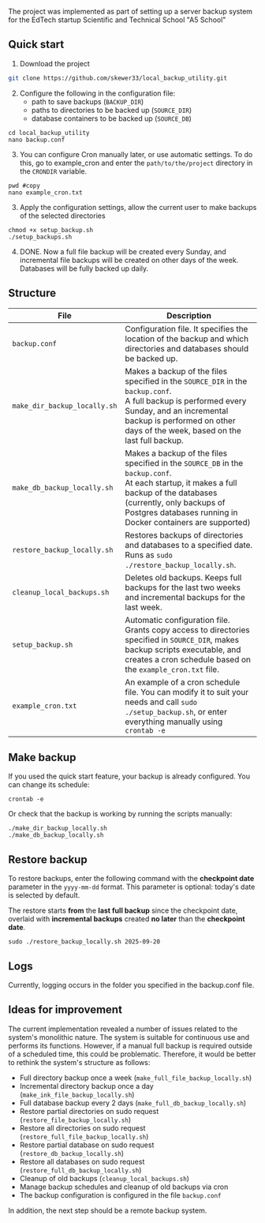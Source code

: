 The project was implemented as part of setting up a server backup system for the EdTech startup Scientific and Technical School "A5 School"

## Quick start
1. Download the project
```bash
git clone https://github.com/skewer33/local_backup_utility.git
```

2. Configure the following in the configuration file:
	- path to save backups (`BACKUP_DIR`)
	- paths to directories to be backed up (`SOURCE_DIR`)
	- database containers to be backed up (`SOURCE_DB`)
```
cd local_backup_utility
nano backup.conf
```

3. You can configure Cron manually later, or use automatic settings. To do this, go to example_cron and enter the `path/to/the/project` directory in the `CRONDIR` variable.
```
pwd #copy
nano example_cron.txt
```

3. Apply the configuration settings, allow the current user to make backups of the selected directories
```
chmod +x setup_backup.sh
./setup_backups.sh
```
4. DONE. Now a full file backup will be created every Sunday, and incremental file backups will be created on other days of the week. Databases will be fully backed up daily.
## Structure

| File                         | Description                                                                                                                                                                                                                           |
| ---------------------------- | ------------------------------------------------------------------------------------------------------------------------------------------------------------------------------------------------------------------------------------- |
| `backup.conf`                | Configuration file. It specifies the location of the backup and which directories and databases should be backed up.                                                                                                                  |
| `make_dir_backup_locally.sh` | Makes a backup of the files specified in the `SOURCE_DIR` in the `backup.conf`. <br>A full backup is performed every Sunday, and an incremental backup is performed on other days of the week, based on the last full backup.         |
| `make_db_backup_locally.sh`  | Makes a backup of the files specified in the `SOURCE_DB` in the `backup.conf`.<br>At each startup, it makes a full backup of the databases (currently, only backups of Postgres databases running in Docker containers are supported) |
| `restore_backup_locally.sh`  | Restores backups of directories and databases to a specified date. <br>Runs as `sudo ./restore_backup_locally.sh`.                                                                                                                    |
| `cleanup_local_backups.sh`   | Deletes old backups. Keeps full backups for the last two weeks and incremental backups for the last week.                                                                                                                             |
| `setup_backup.sh`            | Automatic configuration file. Grants copy access to directories specified in `SOURCE_DIR`, makes backup scripts executable, and creates a cron schedule based on the `example_cron.txt` file.                                         |
| `example_cron.txt`           | An example of a cron schedule file. You can modify it to suit your needs and call `sudo ./setup_backup.sh`, or enter everything manually using `crontab -e`                                                                           |

## Make backup
If you used the quick start feature, your backup is already configured. You can change its schedule:
```
crontab -e
```
Or check that the backup is working by running the scripts manually:
```
./make_dir_backup_locally.sh
./make_db_backup_locally.sh
```
## Restore backup
To restore backups, enter the following command with the **checkpoint date** parameter in the `yyyy-mm-dd` format. This parameter is optional: today's date is selected by default.

The restore starts **from** the **last full backup** since the checkpoint date, overlaid with **incremental backups** created **no later** than the **checkpoint date**.
```
sudo ./restore_backup_locally.sh 2025-09-20
```

## Logs
Currently, logging occurs in the folder you specified in the backup.conf file.
## Ideas for improvement

The current implementation revealed a number of issues related to the system's monolithic nature. The system is suitable for continuous use and performs its functions. However, if a manual full backup is required outside of a scheduled time, this could be problematic. Therefore, it would be better to rethink the system's structure as follows:

- Full directory backup once a week (`make_full_file_backup_locally.sh`)
- Incremental directory backup once a day (`make_ink_file_backup_locally.sh`)
- Full database backup every 2 days (`make_full_db_backup_locally.sh`)
- Restore partial directories on sudo request (`restore_file_backup_locally.sh`)
- Restore all directories on sudo request (`restore_full_file_backup_locally.sh`)
- Restore partial database on sudo request (`restore_db_backup_locally.sh`)
- Restore all databases on sudo request (`restore_full_db_backup_locally.sh`)
- Cleanup of old backups (`cleanup_local_backups.sh`)
- Manage backup schedules and cleanup of old backups via cron
- The backup configuration is configured in the file `backup.conf`

In addition, the next step should be a remote backup system.
